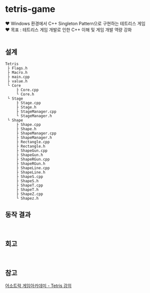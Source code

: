 # tetris-game <br/>
♥️ Windows 환경에서 C++ Singleton Pattern으로 구현하는 테트리스 게임 <br/>
♥️ 목표 : 테트리스 게임 개발로 인한 C++ 이해 및 게임 개발 역량 강화 <br/>
<br/>

## 설계
```
Tetris
 ├ Flags.h
 ├ Macro.h
 ├ main.cpp
 ├ value.h
 └ Core
     ├ Core.cpp
     └ Core.h
 └ Stage
     ├ Stage.cpp
     ├ Stage.h
     ├ StageManager.cpp
     └ StageManager.h
 └ Shape
     ├ Shape.cpp
     ├ Shape.h
     ├ ShapeManager.cpp
     ├ ShapeManager.h
     ├ Rectangle.cpp
     ├ Rectangle.h
     ├ ShapeGun.cpp
     ├ ShapeGun.h
     ├ ShapeRGun.cpp
     ├ ShapeRGun.h
     ├ ShapeLine.cpp
     ├ ShapeLine.h
     ├ ShapeS.cpp
     ├ ShapeS.h
     ├ ShapeT.cpp
     ├ ShapeT.h
     ├ ShapeZ.cpp
     └ Shapez.h
```
## 동작 결과
<br/>

## 회고
<br/>

## 참고 <br/>
[어소트락 게임아카데미 - Tetris 강의](https://www.youtube.com/watch?v=hozswFmo_iI)
